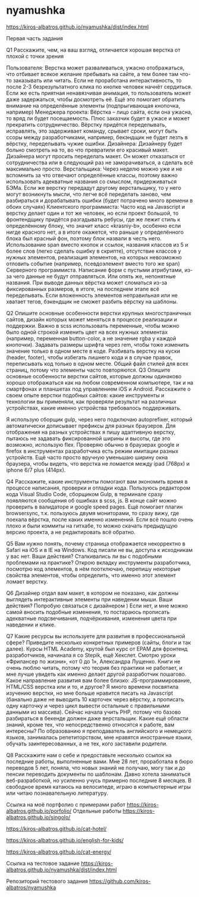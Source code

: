 # nyamushka
https://kiros-albatros.github.io/nyamushka/dist/index.html

Первая часть задания 

Q1 Расскажите, чем, на ваш взгляд, отличается хорошая верстка от плохой с точки зрения 

Пользователя: 
Верстка может разваливаться, ужасно отображаться, что отбивает всякое желание пребывать на сайте, а тем более там что-то заказывать или читать. Если не проработана интерактивность, то после 2-3 безрезультатного клика по кнопке человек начнёт сердиться. Если же есть приятная ненавязчивая анимация, то пользователь может даже задержаться, чтобы досмотреть её. Ещё это помогает обратить внимание на определённые элементы (подпрыгивающая кнопочка, например)
Менеджера проекта:
Вёрстка – лицо сайта, если она ужасна, то вряд ли будет посещаемость. Плюс заказчик будет в ужасе и может прекратить сотрудничество. Вёрстку придётся переделывать, исправлять, это задерживает команду, срывает сроки, могут быть ссоры между разработчиками, например, бекэндщик не будет лезть в вёрстку, переделывать чужие ошибки.
 Дизайнера: 
Дизайнеру будет больно смотреть на то, во что превратили его красивый макет. Дизайнера могут просить переделать макет. Он может отказаться от сотрудничества или в следующий раз не заморачиваться, а сделать всё максимально просто.
Верстальщика:
Через неделю можно уже и не вспомнить за что отвечают определённые классы, поэтому важно использовать адекватные названия со смыслом, придерживаться БЭМа. Если же верстку передадут другому верстальщику, то у него могут возникнуть мысли, что легче всё переделать заново, чем разбираться и дорабатывать ошибки (будет потрачено много времени в обоих случаях)
Клиентского программиста:
Часто код на Javascript и верстку делает один и тот же человек, но если проект большой, то фронтендщику придётся разгадывать ребусы, где же лежит стиль к определённому блоку, что значит класс «krasniy-b», особенно если нигде красного нет, а в итоге окажется, что раньше у определённого блока был красный фон, поэтому блок назвали в честь него. Использование span вместо кнопок и ссылок, названия классов из 5 и более слов (легко сделать ошибку в скрипте), отсутствие классов у нужных элементов, реализация элементов, на которых невозможно отловить событие (например, псевдоэлемент вместо того же span)
Серверного программиста.
Написание форм с пустыми атрибутами, из-за чего данные не будут отправляться. Или опять же, непонятные названия. При выводе данных вёрстка может сломаться из-за фиксированных размеров, в итоге, на последнем этапе всё переделывать. Если вложенность элементов неправильная или не хватает тегов, бэкендщик не сможет разбить вёрстку на шаблоны.

Q2 Опишите основные особенности верстки крупных многостраничных сайтов, дизайн которых может меняться в процессе реализации и поддержки.
Важно в scss использовать переменные, чтобы можно было одной строкой изменить цвет на всех нужных элементах (например, переменная button-color, а не значение rgba у каждой кнопочки). Задавать размеры шрифта через rem, чтобы тоже изменить значение только в одном месте в коде. Разбивать верстку на куски (header, footer), чтобы избегать лишнего кода и в случае правок, переписывать код только в одном месте. Общий файл стилей для всех страниц, потому что элементы часто повторяются. 
Q3 Опишите основные особенности верстки сайтов, которые должны одинаково хорошо отображаться как на любом современном компьютере, так и на смартфонах и планшетах под управлением iOS и Android. Расскажите о своем опыте верстки подобных сайтов: какие инструменты и технологии вы применяли, как проверяли результат на различных устройствах, какие именно устройства требовалось поддерживать.

Я использую сборщик gulp, через него подключаю autoprefixer, который автоматически дописывает префиксы для разных браузеров. Для отображения на разных устройствах я пишу адаптивную верстку, пытаюсь не задавать фиксированной ширины и высоты, где это возможно, использую flex. Проверяю обычно в браузерах google и firefox в инструментах разработчика есть режим имитации разных устройств. Ещё часто просто вручную уменьшаю ширину окна браузера, чтобы видеть, что верстка не ломается между ipad (768px) и iphone 6/7 plus (414px).

Q4 Расскажите, какие инструменты помогают вам экономить время в процессе написания, проверки и отладки кода.
Пользуюсь редактором кода Visual Studio Code, сборщиком Gulp, в терминале сразу появляются сообщения об ошибках в scss, js. В конце сайт можно проверить в валидаторе и google speed pages. Ещё помогает плагин browsersync, т.к. пользуюсь двумя мониторами, то сразу вижу, где поехала вёрстка, после каких именно изменений. Если всё пошло очень плохо и были коммиты на гитхабе, то можно скачать предыдущую версию проекта, а не редактировать всё обратно. 

Q5 Вам нужно понять, почему страница отображается некорректно в Safari на iOS и в IE на Windows. Код писали не вы, доступа к исходникам у вас нет. Ваши действия? Сталкивались ли вы с подобными проблемами на практике?
Открою вкладку инструменты разработчика, посмотрю код элементов, в нём поотключаю, перепишу некоторые свойства элементов, чтобы определить, что именно этот элемент ломает верстку. 

Q6 Дизайнер отдал вам макет, в котором не показано, как должны выглядеть интерактивные элементы при наведении мыши. Ваши действия?
Попробую связаться с дизайнером ) Если нет, и мне можно самой вносить подобные изменения, то постараюсь прописать адекватные подсвечивания, подчёркивания, изменения цвета при наведении и клике. 

Q7 Какие ресурсы вы используете для развития в профессиональной сфере? Приведите несколько конкретных примеров (сайты, блоги и так далее). 
Курсы HTML Academy, крутой был курс от EPAM для фронтенд разработчиков, начинала я со Stepik, ещё Хекслет. Смотрю уроки «Фрилансер по жизни», «от 0 до 1», Александра Лущенко. Книги не очень люблю читать, потому что теория без практики не работает, и мне лучше увидеть как именно делает другой разработчик пошагово.
Какое направление развития вам более близко: JS-программирование, HTML/CSS верстка или и то, и другое? 
Я много времени посвятила изучению верстки, но мне больше нравится писать на Javascript (банально даже не выводить 10 карточек через вёрстку, а прописать одну карточку и через цикл вывести остальные с правильными данными из массива). Сейчас начала учить PHP, потому что базово разбираться в бекенде должен даже верстальщик. 
Какие ещё области знаний, кроме тех, что непосредственно относятся к работе, вам интересны?
По образованию я преподаватель английского и немецкого языков, занималась репетиторством, мне нравятся иностранные языки, обучать заинтересованных, а не тех, кого заставили родители. 

Q8 Расскажите нам о себе и предоставьте несколько ссылок на последние работы, выполненные вами.
Мне 28 лет, проработала в бюро переводов 5 лет, поняла, что новых знаний не получаю, могу так и до пенсии переводить документы по шаблонам. Давно хотела заниматься веб-разработкой, но усиленно учусь примерно последние 8 месяцев. В свободное время катаюсь на велосипеде, играю в компьютерные игры или читаю познавательную литературу.

Ссылка на моё портфолио с примерами работ https://kiros-albatros.github.io/porfolio/
Отдельные работы 
https://kiros-albatros.github.io/singolo/

https://kiros-albatros.github.io/cat-hotel/

https://kiros-albatros.github.io/english-for-kids/ 

https://kiros-albatros.github.io/cat-energy/

Ссылка на тестовое задание https://kiros-albatros.github.io/nyamushka/dist/index.html

Репозиторий тестового задания https://github.com/kiros-albatros/nyamushka

